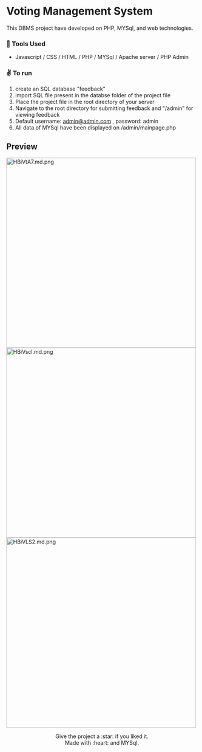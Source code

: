 # Voting Management System

This DBMS project have developed on PHP, MYSql, and web technologies.

### :wrench: Tools Used
- Javascript / CSS / HTML / PHP / MYSql / Apache server / PHP Admin

### :v: To run
1) create an SQL database "feedback"
2) import SQL file present in the databse folder of the project file 
3) Place the project file in the root directory of your server
4) Navigate to the root directory for submitting feedback and "/admin" for viewing feedback
5) Default username: admin@admin.com , password: admin
6) All data of MYSql have been displayed on /admin/mainpage.php

## Preview
<img width="500" src="https://iili.io/HBiVtA7.md.png" alt="HBiVtA7.md.png" border="0">
<img width="500" src="https://iili.io/HBiVscl.md.png" alt="HBiVscl.md.png" border="0">
<img width="500" src="https://iili.io/HBiVLS2.md.png" alt="HBiVLS2.md.png" border="0">

<p align="center">
Give the project a :star: if you liked it.<br>
Made with :heart: and MYSql.
</p>
